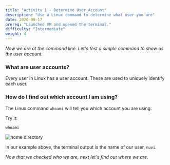 ```yaml
---
title: "Activity 1 - Determine User Account"
description: "Use a Linux command to determine what user you are"
date: 2020-09-17
prereq: "Launched VM and opened the terminal."
difficulty: "Intermediate"
weight: 4
---
```


*Now we are at the command line. Let's test a simple command to show us the user account.*

### What are user accounts?

Every user in Linux has a user account. These are used to uniquely identify each user.

### How do I find out which account I am using?

The Linux command `whoami` will tell you which account you are using.

Try it:
```
whoami
```

![home directory](../images/01_whoami.png?classes=border,shadow)

In our example above, the terminal output is the name of our user, `nuvi`. 

*Now that we checked who we are, next let's find out where we are.*
